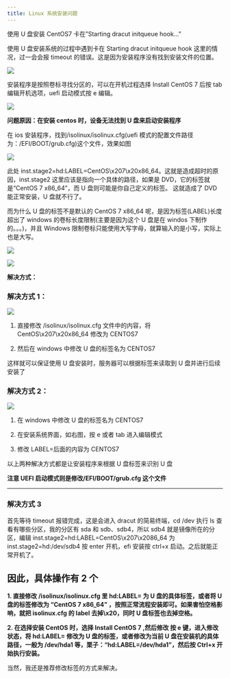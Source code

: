 ```yaml
---
title: Linux 系统安装问题
---
```


使用 U 盘安装 CentOS7 卡在”Starting dracut initqueue hook…”

使用 U 盘安装系统的过程中遇到卡在 Starting dracut initqueue hook 这里的情况，过一会会报 timeout 的错误。这是因为安装程序没有找到安装文件的位置。

![](https://notes-learning.oss-cn-beijing.aliyuncs.com/nebxk0/1616168532248-128a82ff-30cc-4b4d-9db2-efb3509b83fc.png)

安装程序是按照卷标寻找分区的，可以在开机过程选择 Install CentOS 7 后按 tab 编辑开机选项，uefi 启动模式按 e 编辑。

![](https://notes-learning.oss-cn-beijing.aliyuncs.com/nebxk0/1616168532228-b481918d-40fb-4a5d-9dd8-481d5d55422e.png)

**问题原因：在安装 centos 时，设备无法找到 U 盘来启动安装程序**

在 ios 安装程序，找到/isolinux/isolinux.cfg(uefi 模式的配置文件路径为：/EFI/BOOT/grub.cfg)这个文件，效果如图

![](https://notes-learning.oss-cn-beijing.aliyuncs.com/nebxk0/1616168532249-a2840410-d1be-4f90-b9de-29703f1040b9.png)

此处 inst.stage2=hd:LABEL=CentOS\x207\x20x86_64。这就是造成超时的原因，inst.stage2 这里应该是指向一个具体的路径，如果是 DVD，它的标签就是“CentOS 7 x86_64”，而 U 盘则可能是你自己定义的标签。 这就造成了 DVD 能正常安装，U 盘就不行了。

而为什么 U 盘的标签不是默认的 CentOS 7 x86_64 呢，是因为标签(LABEL)长度超出了 windows 的卷标长度限制(主要是因为这个 U 盘是在 windos 下制作的。。。)，并且 Windows 限制卷标只能使用大写字母，就算输入的是小写，实际上也是大写。

![](https://notes-learning.oss-cn-beijing.aliyuncs.com/nebxk0/1616168532266-b8d3cc0c-b9aa-421d-a3e0-03c1bb252e65.png)

![](https://notes-learning.oss-cn-beijing.aliyuncs.com/nebxk0/1616168532253-69173fc7-c704-459b-8057-7ef2d24837b4.png)

**解决方式：**

### 解决方式 1：

![](https://notes-learning.oss-cn-beijing.aliyuncs.com/nebxk0/1616168532236-5667c5d2-d80e-428a-a9ae-28a8c02a9f96.png)

1. 直接修改 /isolinux/isolinux.cfg 文件中的内容，将 CentOS\x207\x20x86_64 修改为 CENTOS7

2. 然后在 windows 中修改 U 盘的标签名为 CENTOS7

这样就可以保证使用 U 盘安装时，服务器可以根据标签来读取到 U 盘并进行后续安装了

### 解决方式 2：

![](https://notes-learning.oss-cn-beijing.aliyuncs.com/nebxk0/1616168532287-1f22f5eb-1b38-4bde-8048-9a5a8065373a.png)

1. 在 windows 中修改 U 盘的标签名为 CENTOS7

2. 在安装系统界面，如右图，按 e 或者 tab 进入编辑模式

3. 修改 LABEL=后面的内容为 CENTOS7

以上两种解决方式都是让安装程序来根据 U 盘标签来识别 U 盘

**注意 UEFI 启动模式则是修改/EFI/BOOT/grub.cfg 这个文件**

---

### 解决方式 3

首先等待 timeout 报错完成，这是会进入 dracut 的简易终端，cd /dev 执行 ls 查看有哪些分区，我的分区有 sda 和 sdb、sdb4，所以 sdb4 就是镜像所在的分区，编辑 inst.stage2=hd:LABEL=CentOS\x207\x2086_64 为 inst.stage2=hd:/dev/sdb4 按 enter 开机，efi 安装按 ctrl+x 启动。之后就能正常开机了。


## 因此，具体操作有 2 个

**1. 直接修改 /isolinux/isolinux.cfg 里 hd:LABEL= 为 U 盘的具体标签，或者将 U 盘的标签修改为 “CentOS 7 x86_64” ，按照正常流程安装即可。如果害怕空格影响，就把 isolinux.cfg 的 label 去掉\x20，同时 U 盘标签也去掉空格。**

**2. 在选择安装 CentOS 时，选择 Install CentOS 7 ,然后修改 按 e 键，进入修改状态，将 hd:LABEL= 修改为 U 盘的标签，或者修改为当前 U 盘在安装机的具体路径，一般为 /dev/hda1 等，栗子：“hd:LABEL=/dev/hda1”，然后按 Ctrl+x 开始执行安装。**

当然，我还是推荐修改标签的方式来解决。
